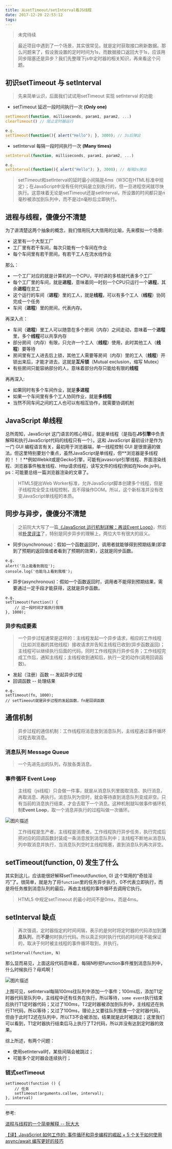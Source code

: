 ```yaml
---
title: 从setTimeout/setInterval看JS线程
date: 2017-12-20 22:53:12
tags:
---
```


> 未完待续

> 最近项目中遇到了一个场景，其实很常见，就是定时获取接口刷新数据。那么问题来了，假设我设置的定时时间为1s，而数据接口返回大于1s，应该用同步阻塞还是异步？我们先整理下js中定时器的相关知识，再来看这个问题。

<!--more-->

## 初识setTimeout 与 setInterval

> 先来简单认识，后面我们试试用setTimeout 实现 setInterval 的功能

- setTimeout 延迟一段时间执行一次 **(Only one)**

``` JavaScript
setTimeout(function, milliseconds, param1, param2, ...)
clearTimeout() // 阻止定时器运行

e.g.
setTimeout(function(){ alert("Hello"); }, 3000); // 3s后弹出
```

- setInterval 每隔一段时间执行一次 **(Many times)**

``` JavaScript
setInterval(function, milliseconds, param1, param2, ...)

e.g.
setInterval(function(){ alert("Hello"); }, 3000); // 每隔3s弹出
```

> setTimeout和setInterval的延时最小间隔是4ms（W3C在HTML标准中规定）；在JavaScript中没有任何代码是立刻执行的，但一旦进程空闲就尽快执行。这意味着无论是setTimeout还是setInterval，所设置的时间都只是n毫秒被添加到队列中，而不是过n毫秒后立即执行。

## 进程与线程，傻傻分不清楚

为了讲清楚这两个抽象的概念，我们借用阮大大借用的比喻，先来模拟一个场景:
- 这里有一个大型工厂
- 工厂里有若干车间，每次只能有一个车间在作业
- 每个车间里有若干房间，有若干工人在流水线作业

那么：
- 一个工厂对应的就是计算机的一个CPU，平时讲的多核就代表多个工厂
- 每个工厂里的车间，就是**进程**，意味着同一时刻一个CPU只运行一个**进程**，其余**进程**在怠工
- 这个运行的车间（**进程**）里的工人，就是**线程**，可以有多个工人（**线程**）协同完成一个任务
- 车间（**进程**）里的房间，代表内存。

再深入点：
- 车间（**进程**）里工人可以随意在多个房间（内存）之间走动，意味着一个**进程**里，多个**线程**可以共享内存
- 部分房间（内存）有限，只允许一个工人（**线程**）使用，此时其他工人（**线程**）要等待
- 房间里有工人进去后上锁，其他工人需要等房间（内存）里的工人（**线程**）开锁出来后，才能才进去，这就是**互斥锁**（Mutual exclusion，缩写 Mutex）
- 有些房间只能容纳部分的人，意味着部分内存只能给有限的**线程**

再再深入:
- 如果同时有多个车间作业，就是**多进程**
- 如果一个车间里有多个工人协同作业，就是**多线程**
- 当然不同车间之间的工人也可以有相互协作，就需要协调机制

## JavaScript 单线程

总所周知，JavaScript 这门语言的核心特征，就是单线程（是指在**JS引擎**中负责解释和执行JavaScript代码的线程只有一个）。这和 JavaScript 最初设计是作为一门 GUI 编程语言有关，最初用于浏览器端，单一线程控制 GUI 是很普遍的做法。但这里特别要划个重点，虽然JavaScript是单线程，但**浏览器是多线程的！！！**例如Webkit或是Gecko引擎，可能有javascript引擎线程、界面渲染线程、浏览器事件触发线程、Http请求线程，读写文件的线程(例如在Node.js中)。ps：可能要总结一篇浏览器渲染的文章了。

> HTML5提出Web Worker标准，允许JavaScript脚本创建多个线程，但是子线程完全受主线程控制，且不得操作DOM。所以，这个新标准并没有改变JavaScript单线程的本质。

## 同步与异步，傻傻分不清楚

> 之前阮大大写了一篇[《JavaScript 运行机制详解：再谈Event Loop》](http://www.ruanyifeng.com/blog/2014/10/event-loop.html)，然后被[朴灵评注](https://app.yinxiang.com/shard/s8/sh/b72fe246-a89d-434b-85f0-a36420849b84/59bad790bdcf6b0a66b8b93d5eacbead)了，特别是同步异步的理解上，两位大牛有很大的歧义。

- 同步(synchronous)：假如一个函数返回时，调用者就能够得到预期结果(即拿到了预期的返回值或者看到了预期的效果)，这就是同步函数。

```
e.g.
alert('马上能看到我拉');
console.log('也能马上看到我哦');
```

- 异步(asynchronous)：假如一个函数返回时，调用者不能得到预期结果，需要通过一定手段才能获得，这就是异步函数。

```
e.g.
setTimeout(function() {
    // 过一段时间才能执行我哦
}, 1000);
```

### 异步构成要素

> 一个异步过程通常是这样的：主线程发起一个异步请求，相应的工作线程（比如浏览器的其他线程）接收请求并告知主线程已收到(异步函数返回)；主线程可以继续执行后面的代码，同时工作线程执行异步任务；工作线程完成工作后，通知主线程；主线程收到通知后，执行一定的动作(调用回调函数)。

- 发起（注册）函数 -- 发起异步过程
- 回调函数 -- 处理结果

```
e.g.
setTimeout(fn, 1000);
// setTimeout就是异步过程的发起函数，fn是回调函数
```

## 通信机制

> 异步过程的通信机制：工作线程将消息放到消息队列，主线程通过事件循环过程去取消息。

### 消息队列 Message Queue

> 一个先进先出的队列，存放各类消息。

### 事件循环 Event Loop

> 主线程（js线程）只会做一件事，就是从消息队列里面取消息、执行消息，再取消息、再执行。消息队列为空时，就会等待直到消息队列变成非空。只有当前的消息执行结束，才会去取下一个消息。这种机制就叫做事件循环机制**Event Loop**，取一个消息并执行的过程叫做一次循环。

![图片描述][1]

> 工作线程是生产者，主线程是消费者。工作线程执行异步任务，执行完成后把对应的回调函数封装成一条消息放到消息队列中；主线程不断地从消息队列中取消息并执行，当消息队列空时主线程阻塞，直到消息队列再次非空。

## setTimeout(function, 0) 发生了什么

其实到这儿，应该能很好解释setTimeout(function, 0) 这个常用的“奇技淫巧”了。很简单，就是为了将`function`里的任务异步执行，0不代表立即执行，而是将任务推到消息队列的最后，再由主线程的事件循环去调用它执行。

> HTML5 中规定setTimeout 的最小时间不是0ms，而是4ms。

## setInterval 缺点

> 再次强调，定时器指定的时间间隔，表示的是何时将定时器的代码添加到**消息队列**，而**不是**何时执行代码。所以真正何时执行代码的时间是不能保证的，取决于何时被主线程的事件循环取到，并执行。

```
setInterval(function, N)
```

那么显而易见，上面这段代码意味着，每隔N秒把function事件推到消息队列中，什么时候执行？母鸡啊！

![图片描述][2]

上图可见，setInterval每隔100ms往队列中添加一个事件；100ms后，添加T1定时器代码至队列中，主线程中还有任务在执行，所以等待，`some event`执行结束后执行T1定时器代码；又过了100ms，T2定时器被添加到队列中，主线程还在执行T1代码，所以等待；又过了100ms，理论上又要往队列里推一个定时器代码，但由于此时T2还在队列中，所以T3不会被添加，结果就是此时被跳过；这里我们可以看到，T1定时器执行结束后马上执行了T2代码，所以并没有达到定时器的效果。

综上所述，有两个问题：
- 使用setInterval时，某些间隔会被跳过；
- 可能多个定时器会连续执行；

### 链式setTimeout

```
setTimeout(function () {
    // 任务
    setTimeout(arguments.callee, interval);
}, interval)
```

----------

参考:

[进程与线程的一个简单解释 -- 阮大大](http://www.ruanyifeng.com/blog/2013/04/processes_and_threads.html)

[【译】JavaScript 如何工作的: 事件循环和异步编程的崛起 + 5 个关于如何使用 async/await 编写更好的技巧](https://juejin.im/post/5a221d35f265da43356291cc)


  [1]: /img/bV5mEF
  [2]: /img/bV5yai
